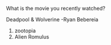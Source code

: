 What is the movie you recently watched?

Deadpool & Wolverine  -Ryan Bebereia

1. zootopia
2. Alien Romulus


